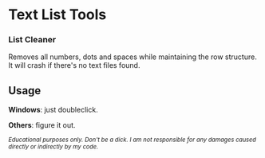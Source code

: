# Text List Tools
### List Cleaner
Removes all numbers, dots and spaces while maintaining the row structure. It will crash if there's no text files found.


## Usage
**Windows**: just doubleclick.


**Others**: figure it out.





<sub>_Educational purposes only. Don't be a dick. I am not responsible for any damages caused directly or indirectly by my code._</sub>
